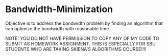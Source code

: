 # Bandwidth-Minimization
Objective is to address the bandwidth problem by finding an algorithm that can optimize the bandwidth with reasonable time.


<!----------------------------------------IMPORTANT----------------------------------------!>
NOTE: YOU DO NOT HAVE PERMISSION TO COPY ANY OF MY CODE TO SUBMIT AS HOMEWORK ASSIGNMENT. 
      THIS IS ESPECIALLY FOR SBU STUDENTS WHO ARE TAKING SKIENA'S ALGORITHMS COURSE!!!!
